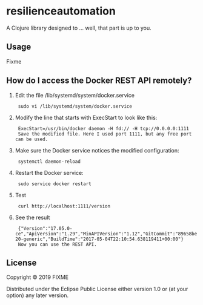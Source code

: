 # resilienceautomation

A Clojure library designed to ... well, that part is up to you.

## Usage

Fixme

## How do I access the Docker REST API remotely?


1. Edit the file /lib/systemd/system/docker.service

		sudo vi /lib/systemd/system/docker.service
2. Modify the line that starts with ExecStart to look like this:

		ExecStart=/usr/bin/docker daemon -H fd:// -H tcp://0.0.0.0:1111
		Save the modified file. Here I used port 1111, but any free port can be used.

3. Make sure the Docker service notices the modified configuration:

		systemctl daemon-reload
4. Restart the Docker service:
		
		sudo service docker restart
5. Test

		curl http://localhost:1111/version

6. See the result

		{"Version":"17.05.0-ce","ApiVersion":"1.29","MinAPIVersion":"1.12","GitCommit":"89658be","GoVersion":"go1.7.5","Os":"linux","Arch":"amd64","KernelVersion":"4.15.0-20-generic","BuildTime":"2017-05-04T22:10:54.638119411+00:00"}
		Now you can use the REST API.


## License

Copyright © 2019 FIXME

Distributed under the Eclipse Public License either version 1.0 or (at
your option) any later version.
